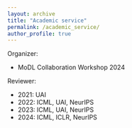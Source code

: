 ```yaml
---
layout: archive
title: "Academic service"
permalink: /academic_service/
author_profile: true
---
```


Organizer:
- MoDL Collaboration Workshop 2024

Reviewer:
- 2021: UAI
- 2022: ICML, UAI, NeurIPS
- 2023: ICML, UAI, NeurIPS
- 2024: ICML, ICLR, NeurIPS

